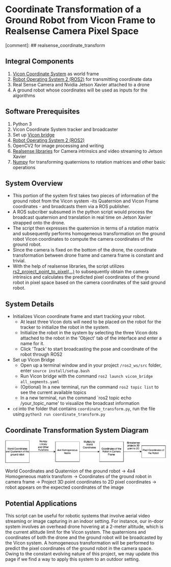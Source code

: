 
# Coordinate Transformation of a Ground Robot from Vicon Frame to Realsense Camera Pixel Space
[comment]: ## realsense_coordinate_transform
## Integral Components
1. [Vicon Coordinate System](https://www.vicon.com/) as world frame
3. [Robot Operating System 2 (ROS2)](https://docs.ros.org/en/foxy/index.html) for transmitting coordinate data
4. Real Sense Camera and Nvidia Jetson Xavier attached to a drone
5. A ground robot whose coordinates will be used as inputs for the algorithms

## Software Prerequisites
1. Python 3
2. Vicon Coordinate System tracker and broadcaster
3. Set up [Vicon bridge](https://github.com/dasc-lab/ros2-vicon-bridge/tree/main)
4. [Robot Operating System 2 (ROS2)](https://docs.ros.org/en/foxy/index.html)
5. OpenCV2 for image processing and writing
6. [Realsense libraries](https://github.com/IntelRealSense/librealsense) for Camera intrinsics and video streaming to Jetson Xavier
7. [Numpy](https://numpy.org/install/) for transforming quaternions to rotation matrices and other basic operations


## System Overview
* This portion of the system first takes two pieces of information of the ground robot from the Vicon system -its Quaternion and Vicon Frame coordinates - and broadcasts them via a ROS publisher.
* A ROS subcriber subsumed in the python script would process the broadcast quaternion and translation in real time on Jetson Xavier strapped onto the drone.
* The script then expresses the quaternion in terms of a rotation matrix and subsequently performs homogeneous transformation on the ground robot Vicon coordinates to compute the camera coordinates of the ground robot.
* Since the camera is fixed on the bottom of the drone, the coordinate transformation between drone frame and camera frame is constant and trivial.
* With the help of realsense libraries, the script utilizes [rs2_project_point_to_pixel(...)](https://github.com/IntelRealSense/librealsense/wiki/Projection-in-RealSense-SDK-2.0) to subsequently obtain the camera intrinsics and calculates the predicted pixel coordinates of the ground robot in pixel space based on the camera coordinates of the said ground robot. 

## System Details
* Initializes Vicon coordinate frame and start tracking your robot.
  * At least three Vicon dots will need to be placed on the robot for the tracker to initialize the robot in the system.
  * Initialize the robot in the system by selecting the three Vicon dots attached to the robot in the 'Object' tab of the interface and enter a name for it.
  * Click 'Track' to start broadcasting the pose and coordinate of the robot through ROS2
* Set up Vicon Bridge
  * Open up a terminal window and in your project `/ros2_ws/src` folder,  enter `source install/setup.bash`
  * Run Vicon bridge with the command `ros2 launch vicon_bridge all_segments.yaml`
  * (Optional) In a new terminal, run the command `ros2 topic list` to see the current available topics
  * In a new terminal, run the command `ros2 topic echo /your_topic_name' to visualize the broadcast information
* `cd` into the folder that contains `coordinate_transform.py`, run the file using `python3 run coordinate_transform.py`
  
## Coordinate Transformation System Diagram
![alt text](https://github.com/dasc-lab/realsense_coordinate_transform/blob/main/system_diagram.drawio%20(1).png)


World Coordinates and Quaternion of the ground robot -> 4x4 Homogeneous matrix transform -> Coordinates of the ground robot in camera frame -> Project 3D point coordinates to 2D pixel coordinates -> robot appears on the expected coordinates of the image

## Potential Applications
This script can be useful for robotic systems that involve aerial video streaming or image capturing in an indoor setting. For instance, our in-door system involves an overhead drone hovering at a 2-meter altitude, which is the current altitude limit for the Vicon system. The quaternions and coordinates of both the drone and the ground robot will be broadcasted by the Vicon system. A homogeneous transformation will be performed to predict the pixel coordinates of the ground robot in the camera space. Owing to the constant evolving nature of this project, we may update this page if we find a way to apply this system to an outdoor setting.
